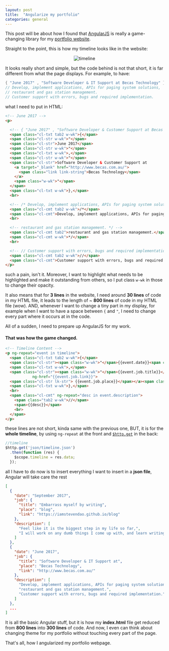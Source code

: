 ```yaml
---
layout: post
title:  "Angularize my portfolio"
categories: general
---
```


This post will be about how I found that [AngularJS](https://angularjs.org/) is really a game-changing library for my [portfolio website](https://iamstevendao.github.io/portfolio/).

Straight to the point, this is how my timeline looks like in the website:

<p align="center">
<img alt="timeline" src="https://rzxtwq.bn1302.livefilestore.com/y4mDPcJDBKB1vx2OkD5N11BH7gJXOmkbdGV5TpzYGF6beWfpUk8HkHykNDsX9vT5oKpbxttcq7gInIYj9RnR3J_u1mv9wRBSIxd1M4KdYjlW5qzmR-BPzlTseaNWCbpwlSLIhznDc7TC-aBQyzM33tpt6cBD-6E9czINuY0RwF4KCr_nz0vMzZL8OcRqdEJA4tlfQFSaek4DmRFL4wTlUljMw?width=2058&height=1035&cropmode=none">
</p>

It looks really short and simple, but the code behind is not that short, it is far different from what the page displays.
For example, to have:

```cs
{ "June 2017" , "Software Developer & IT Support at Becas Technology" }, 
// Develop, implement applications, APIs for paging system solutions, 
// restaurant and gas station management. 
// Customer support with errors, bugs and required implementation. 
```

what I need to put in HTML:
```html
<!-- June 2017 -->
<p>

  <!-- { "June 2017" , "Software Developer & Customer Support at Becas Technology " },  -->
  <span class="cl-txt tab2 w-wk">{</span>
  <span class="cl-str w-wk">"</span>
  <span class="cl-str">June 2017</span>
  <span class="cl-str w-wk">"</span>
  <span class="cl-txt w-wk">,</span>
  <span class="cl-str w-wk">"</span>
  <span class="cl-str">Software Developer & Customer Support at
    <a target="_blank" href="http://www.becas.com.au/">
      <span class="link link-string">Becas Technology</span>
    </a>
    <span class="w-wk">"</span>
  </span>
  <span class="cl-txt w-wk">},</span>
  <br>

  <!-- /* Develop, implement applications, APIs for paging system solutions,	-->
  <span class="cl-cmt tab2 w-wk">/*</span>
  <span class="cl-cmt">Develop, implement applications, APIs for paging system solutions,</span>
  <br>

  <!-- restaurant and gas station management. */ -->
  <span class="cl-cmt tab2">restaurant and gas station management.</span>
  <span class="cl-cmt w-wk">*/</span>
  <br>

  <!-- // Customer support with errors, bugs and required implementation. -->
  <span class="cl-cmt tab2 w-wk">//</span>
  <span class="cl-cmt">Customer support with errors, bugs and required implementation.</span>
</p>
```

such a pain, isn't it. Moreover, I want to highlight what needs to be highlighted and make it outstanding from others, so I put class `w-wk` in those to change their opacity.

It also means that for **3 lines** in the website, I need around **30 lines** of code in my HTML file, it leads to the length of ~ **800 lines** of code in my HTML file (wow). AND, whenever I want to change a tiny part in my display, for example when I want to have a space between `{` and `"`, I need to change every part where it occurs at in the code.

All of a sudden, I need to prepare up AngularJS for my work.

#### That was how the game changed.

```html
<!-- Timeline Content -->
<p ng-repeat="event in timeline">
  <span class="cl-txt tab2 w-wk">{</span>
  <span class="cl-str"><span class="w-wk">"</span>{{event.date}}<span class="w-wk">"</span></span>
  <span class="cl-txt w-wk">,</span>
  <span class="cl-str"><span class="w-wk">"</span>{{event.job.title}}</span><a ng-if="event.job.hasOwnProperty('place')"
            ng-href="{{event.job.link}}">
  <span class="cl-str lk-str"> {{event.job.place}}</span></a><span class="w-wk cl-str">"</span>
  <span class="cl-txt w-wk">},</span>
  <br>
  <span class="cl-cmt" ng-repeat="desc in event.description">
    <span class="tab2 w-wk">//</span>
    <span>{{desc}}</span>
    <br>
  </span>
</p>
```

these lines are not short, kinda same with the previous one, BUT, it is for the **whole timeline**, by using `ng-repeat` at the front and [`$http.get`](https://docs.angularjs.org/api/ng/service/$http) in the back: 

```js
//timeline
$http.get('json/timeline.json')
  .then(function (res) {
    $scope.timeline = res.data;
  });
```

all I have to do now is to insert everything I want to insert in a **json file**, Angular will take care the rest

```json
[
  {
    "date": "September 2017",
    "job": {
      "title": "Embarrass myself by writing",
      "place": "blog",
      "link": "https://iamstevendao.github.io/blog"
    },
    "description": [
      "Feel like it is the biggest step in my life so far,",
      "I will work on any dumb things I come up with, and learn writing like other awesome people"
    ]
  },
  {
    "date": "June 2017",
    "job": {
      "title": "Software Developer & IT Support at",
      "place": "Becas Technology",
      "link": "http://www.becas.com.au/"
    },
    "description": [
      "Develop, implement applications, APIs for paging system solutions,",
      "restaurant and gas station management.",
      "Customer support with errors, bugs and required implementation."
    ]
  },
  ...
]
```

It is all the basic Angular stuff, but it is how my **index.html** file get reduced from **800 lines** into **300 lines** of code. And now, I even can think about changing theme for my portfolio without touching every part of the page.

That's all, how I angularized my portfolio webpage.